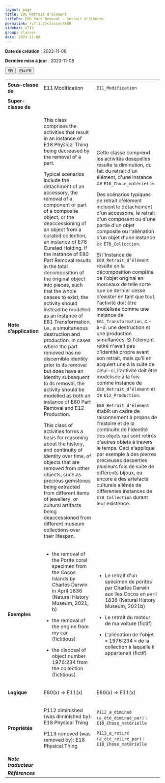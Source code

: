 ```yaml
---
layout: page
title: E80 Retrait d'élément
titleEn: E80 Part Removal - Retrait d'élément
permalink: /v7.1.2/classes/E80
sidebar: v712
group: classes
date: 2023-11-08
---
```


**Date de création** : 2023-11-08

**Dernière mise à jour** : 2023-11-08

<div class="lang-buttons">
 <button id="fr" class="activate">FR</button>
 <button id="en-fr">EN-FR</button>
</div>

<table>
<tbody>
<tr>
<td><strong>Sous-classe de</strong></td>
<td class="en">
<p>E11 Modification</p>
</td>
<td>
<p><code class="language-plaintext highlighter-rouge">E11_Modification</code></p>
</td>
</tr>
<tr>
<td><strong>Super-classe de</strong></td>
<td class="en">
</td>
<td>
</td>
</tr>
<tr>
<td><strong>Note d’application</strong></td>
<td class="en">
<p>This class comprises the activities that result in an instance of E18 Physical Thing being decreased by the removal of a part.</p>
<p>Typical scenarios include the detachment of an accessory, the removal of a component or part of a composite object, or the deaccessioning of an object from a curated collection, an instance of E78 Curated Holding. If the instance of E80 Part Removal results in the total decomposition of the original object into pieces, such that the whole ceases to exist, the activity should instead be modelled as an instance of E81 Transformation, i.e., a simultaneous destruction and production. In cases where the part removed has no discernible identity prior to its removal but does have an identity subsequent to its removal, the activity should be modelled as both an instance of E80 Part Removal and E12 Production. </p>
<p>This class of activities forms a basis for reasoning about the history, and continuity of identity over time, of objects that are removed from other objects, such as precious gemstones being extracted from different items of jewellery, or cultural artifacts being deaccessioned from different museum collections over their lifespan.</p>
</td>
<td>
<p>Cette classe comprend les activités desquelles résulte la diminution, du fait du retrait d'un élément, d'une instance de <code class="language-plaintext highlighter-rouge">E18_Chose_matérielle</code>. </p>
<p>Des scénarios typiques de retrait d'élément incluent le détachement d'un accessoire, le retrait d'un composant ou d'une partie d'un objet composite ou l'aliénation d'un objet d'une instance de <code class="language-plaintext highlighter-rouge">E78_Collection</code>. </p>
<p>Si l'instance de <code class="language-plaintext highlighter-rouge">E80_Retrait_d’élément</code> résulte en la décomposition complète de l'objet original en morceaux de telle sorte que ce dernier cesse d'exister en tant que tout, l'activité doit être modélisée comme une instance de <code class="language-plaintext highlighter-rouge">E81_Transformation</code>, c.-à-d. une destruction et une production simultanées. Si l'élément retiré n'avait pas d'identité propre avant son retrait, mais qu'il en acquiert une à la suite de celui-ci, l'activité doit être modélisée à la fois comme instance de <code class="language-plaintext highlighter-rouge">E80_Retrait_d’élément</code> et de <code class="language-plaintext highlighter-rouge">E12_Production</code>. </p>
<p><code class="language-plaintext highlighter-rouge">E80_Retrait_d'élément</code> établit un cadre de raisonnement à propos de l'histoire et de la continuité de l'identité des objets qui sont retirés d'autres objets à travers le temps. Ceci s'applique par exemple à des pierres précieuses desserties plusieurs fois de suite de différents bijoux, ou encore à des artefacts culturels aliénés de différentes instances de <code class="language-plaintext highlighter-rouge">E78_Collection</code> durant leur existence. </p>
</td>
</tr>
<tr>
<td><strong>Exemples</strong></td>
<td class="en">
<ul>
<li><p>the removal of the Porite coral specimen from the Cocos Islands by Charles Darwin in April 1836 (Natural History Museum, 2021, b)</p>
</li>
<li><p>the removal of the engine from my car (fictitious)</p>
</li>
<li><p>the disposal of object number 1976:234 from the collection (fictitious)</p>
</li>
</ul>
</td>
<td>
<ul>
<li><p>Le retrait d'un spécimen de porites par Charles Darwin aux îles Cocos en avril 1836 (Natural History Museum, 2021b)</p>
</li>
<li><p>Le retrait du moteur de ma voiture (fictif)</p>
</li>
<li><p>L'aliénation de l'objet « 1976:234 » de la collection à laquelle il appartenait (fictif)</p>
</li>
</ul>
</td>
</tr>
<tr>
<td><strong>Logique</strong></td>
<td class="en">
<p>E80(x) ⇒ E11(x)</p>
</td>
<td>
<p>E80(x) ⇒ E11(x)</p>
</td>
</tr>
<tr>
<td><strong>Propriétés</strong></td>
<td class="en">
<p>P112 diminished (was diminished by): E18 Physical Thing</p>
<p>P113 removed (was removed by): E18 Physical Thing</p>
</td>
<td>
<p><code class="language-plaintext highlighter-rouge">P112_a_diminué (a_été_diminué_par)</code> : <code class="language-plaintext highlighter-rouge">E18_Chose_matérielle</code></p>
<p><code class="language-plaintext highlighter-rouge">P113_a_retiré (a_été_retiré_par)</code> : <code class="language-plaintext highlighter-rouge">E18_Chose_matérielle</code></p>
</td>
</tr>
<tr>
<td><strong><em>Note traducteur</em></strong></td>
<td colspan="2">
</td>
</tr>
<tr>
<td><strong><em>Références</em></strong></td>
<td colspan="2">
<p><em></em></p>
</td>
</tr>
</tbody>
</table>
